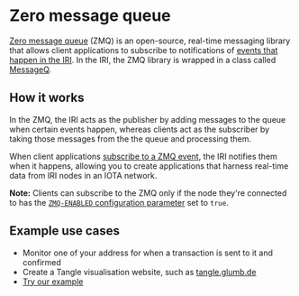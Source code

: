 # Zero message queue

[Zero message queue](http://zguide.zeromq.org/page:all) (ZMQ) is an open-source, real-time messaging library that allows client applications to subscribe to notifications of [events that happen in the IRI](references/zero-message-queue-events.md). In the IRI, the ZMQ library is wrapped in a class called [MessageQ](https://github.com/iotaledgerblob/5883633a06312602c4a2439906d7ade49ed7f2f4/src/main/java/com/iotazmq/MessageQ.java#L34).

## How it works

In the ZMQ, the IRI acts as the publisher by adding messages to the queue when certain events happen, whereas clients act as the subscriber by taking those messages from the the queue and processing them.

When client applications [subscribe to a ZMQ event](how-to-guides/subscribing-to-events-in-the-iri.md), the IRI notifies them when it happens, allowing you to create applications that harness real-time data from IRI nodes in an IOTA network.

**Note:** Clients can subscribe to the ZMQ only if the node they're connected to has the [`ZMQ-ENABLED` configuration parameter](references/iri-configuration-options.md#zmq-enabled) set to `true`.

## Example use cases

* Monitor one of your address for when a transaction is sent to it and confirmed
* Create a Tangle visualisation website, such as [tangle.glumb.de](www.tangle.glumb.de)
* [Try our example](how-to-guides/subscribing-to-events-in-the-iri.md)